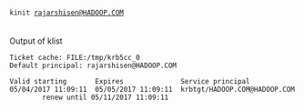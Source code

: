 <br><code>kinit rajarshisen@HADOOP.COM </code></br>
<br> Output of klist</br>
```
Ticket cache: FILE:/tmp/krb5cc_0
Default principal: rajarshisen@HADOOP.COM

Valid starting       Expires              Service principal
05/04/2017 11:09:11  05/05/2017 11:09:11  krbtgt/HADOOP.COM@HADOOP.COM
        renew until 05/11/2017 11:09:11
```		

